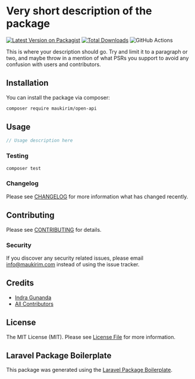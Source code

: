 # Very short description of the package

[![Latest Version on Packagist](https://img.shields.io/packagist/v/maukirim/open-api.svg?style=flat-square)](https://packagist.org/packages/maukirim/open-api)
[![Total Downloads](https://img.shields.io/packagist/dt/maukirim/open-api.svg?style=flat-square)](https://packagist.org/packages/maukirim/open-api)
![GitHub Actions](https://github.com/maukirim/open-api/actions/workflows/main.yml/badge.svg)

This is where your description should go. Try and limit it to a paragraph or two, and maybe throw in a mention of what PSRs you support to avoid any confusion with users and contributors.

## Installation

You can install the package via composer:

```bash
composer require maukirim/open-api
```

## Usage

```php
// Usage description here
```

### Testing

```bash
composer test
```

### Changelog

Please see [CHANGELOG](CHANGELOG.md) for more information what has changed recently.

## Contributing

Please see [CONTRIBUTING](CONTRIBUTING.md) for details.

### Security

If you discover any security related issues, please email info@maukirim.com instead of using the issue tracker.

## Credits

-   [Indra Gunanda](https://github.com/maukirim)
-   [All Contributors](../../contributors)

## License

The MIT License (MIT). Please see [License File](LICENSE.md) for more information.

## Laravel Package Boilerplate

This package was generated using the [Laravel Package Boilerplate](https://laravelpackageboilerplate.com).

